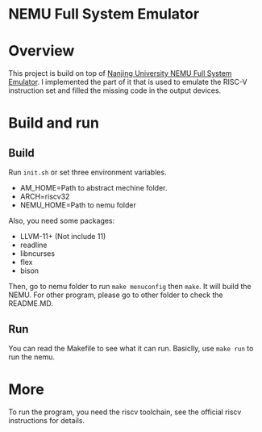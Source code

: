 # NEMU Full System Emulator

# Overview

This project is build on top of [Nanjing University NEMU Full System Emulator](https://github.com/NJU-ProjectN/nemu).
I implemented the part of it that is used to emulate the RISC-V instruction set and filled the missing code in the output devices.

# Build and run

## Build

Run `init.sh` or set three environment variables. 

- AM_HOME=Path to abstract mechine folder.
- ARCH=riscv32
- NEMU_HOME=Path to nemu folder

Also, you need some packages:

- LLVM-11+ (Not include 11)
- readline
- libncurses
- flex
- bison

Then, go to nemu folder to run `make menuconfig` then `make`. It will build the NEMU.
For other program, please go to other folder to check the README.MD.

## Run

You can read the Makefile to see what it can run. Basiclly, use `make run` to run the nemu.

# More

To run the program, you need the riscv toolchain, 
see the official riscv instructions for details.
